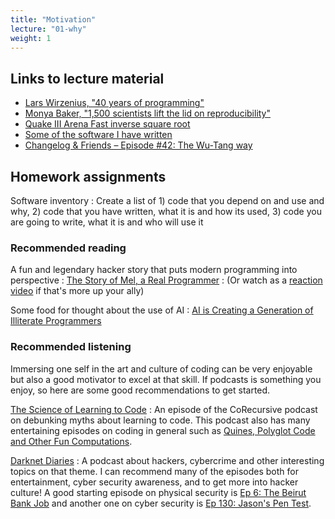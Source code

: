 ```yaml
---
title: "Motivation"
lecture: "01-why"
weight: 1
---
```


## Links to lecture material

- [Lars Wirzenius, "40 years of programming"](https://liw.fi/40/)
- [Monya Baker, "1,500 scientists lift the lid on reproducibility"](https://www.nature.com/articles/533452a)
- [Quake III Arena Fast inverse square root](https://en.wikipedia.org/wiki/Fast_inverse_square_root)
- [Some of the software I have written](https://danielk.developer.irf.se/software/)
- [Changelog & Friends – Episode #42: The Wu-Tang way ](https://changelog.com/friends/42)

## Homework assignments

Software inventory
: Create a list of 1) code that you depend on and use and why, 2) code that you have written, what it is and how its used, 3) code you are going to write, what it is and who will use it

### Recommended reading

A fun and legendary hacker story that puts modern programming into perspective
: [The Story of Mel, a Real Programmer](https://users.cs.utah.edu/~elb/folklore/mel.html)
: (Or watch as a [reaction video](https://www.youtube.com/watch?v=B5ztNcgc9Ec) if that's more up your ally)

Some food for thought about the use of AI
: [AI is Creating a Generation of Illiterate Programmers](https://nmn.gl/blog/ai-illiterate-programmers)

### Recommended listening

Immersing one self in the art and culture of coding can be very enjoyable but also a good motivator to excel at that skill. If podcasts is something you enjoy, so here are some good recommendations to get started.

[The Science of Learning to Code](https://corecursive.com/the-science-of-learning-to-code/)
: An episode of the CoRecursive podcast on debunking myths about learning to code. This podcast also has many entertaining episodes on coding in general such as [Quines, Polyglot Code and Other Fun Computations](https://corecursive.com/quines-polyglot-code/).

[Darknet Diaries](https://darknetdiaries.com/)
: A podcast about hackers, cybercrime and other interesting topics on that theme. I can recommend many of the episodes both for entertainment, cyber security awareness, and to get more into hacker culture! A good starting episode on physical security is [Ep 6: The Beirut Bank Job](https://darknetdiaries.com/episode/6/) and another one on cyber security is [Ep 130: Jason's Pen Test](https://darknetdiaries.com/episode/130/).

